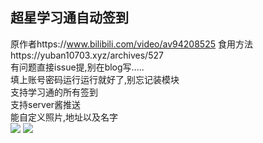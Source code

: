 ## 超星学习通自动签到
原作者https://www.bilibili.com/video/av94208525 食用方法https://yuban10703.xyz/archives/527  
有问题直接issue提,别在blog写.....  
填上账号密码运行运行就好了,别忘记装模块  
支持学习通的所有签到  
支持server酱推送  
能自定义照片,地址以及名字  
<img src="https://cdn.jsdelivr.net/gh/yuban10703/BlogImgdata/img/20200325023103.png"/>
<img src="https://cdn.jsdelivr.net/gh/yuban10703/BlogImgdata/img/20200325023145.jpg"/>

